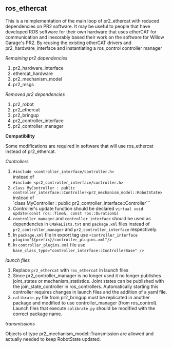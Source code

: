 ros_ethercat
------------

  This is a reimplementation of the main loop of pr2_ethercat with reduced dependencies on PR2 software. It may be useful to people that have developed ROS software for their own hardware that uses etherCAT for communication and inexorably based their work on the software for Willow Garage's PR2. By reusing the existing etherCAT drivers and pr2_hardware_interface and instantiating a ros_control controller manager 

*Remaining pr2 dependencies*

 1. pr2_hardware_interface
 2. ethercat_hardware
 3. pr2_mechanism_model
 4. pr2_msgs
  
*Removed pr2 dependencies*

 1. pr2_robot
 2. pr2_ethercat
 3. pr2_bringup
 4. pr2_controller_interface
 5. pr2_controller_manager


**Compatibility**

Some modifications are required in software that will use ros_ethercat instead of pr2_ethercat.

*Controllers*

 1. `#include <controller_interface/controller.h>`<br>
instead of<br>`#include <pr2_controller_interface/controller.h>`
 2. `class MyController : public controller_interface::Controller<pr2_mechanism_model::RobotState>`<br>
instead of<br>`class MyController : public pr2_controller_interface::Controller```
 3. Controller's update function should be declared `virtual void update(const ros::Time&, const ros::Duration&)`<br>
 4. `controller_manager` and `controller_interface` should be used as dependencies in `CMakeLists.txt` and `package.xml`  files instead of `pr2_controller_manager` and `pr2_controller_interface` respectively.
 5. In `package.xml` file in export tag use `<controller_interface plugin="${prefix}/controller_plugins.xml"/>` 
 6. In `controller_plugins.xml` file use `base_class_type="controller_interface::ControllerBase" />`
 
*launch files*

 1. Replace `pr2_ethercat` with `ros_ethercat` in launch files
 2. Since pr2_controller_manager is no longer used it no longer publishes joint_states or mechanism_statistics. Joint states can be published with the join_state_controller in ros_controllers. Automatically starting this controller requires changes in launch files and the addition of a yaml file.
 3. `calibrate.py` file from pr2_bringup must be replicated in another package and modified to use controller_manager (from ros_control). Launch files that execute `calibrate.py` should be modified with the correct package name.
 
*transmissions*

 Objects of type pr2_mechanism_model::Transmission are allowed and actually needed to keep RobotState updated.
